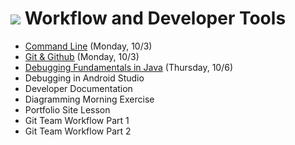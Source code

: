# ![](https://ga-dash.s3.amazonaws.com/production/assets/logo-9f88ae6c9c3871690e33280fcf557f33.png) Workflow and Developer Tools

- [Command Line](https://github.com/ga-adi-macaron/Course-Materials/tree/master/lessons/workflow-and-dev-tools/os-navigation-lesson) (Monday, 10/3)
- [Git & Github](https://github.com/ga-adi-macaron/Course-Materials/tree/master/lessons/workflow-and-dev-tools/git-github-lesson) (Monday, 10/3)
- [Debugging Fundamentals in Java](https://github.com/ga-adi-macaron/Course-Materials/tree/master/lessons/programming-fundamentals-in-java/debugging-fundamentals-in-java-lesson) (Thursday, 10/6)
- Debugging in Android Studio
- Developer Documentation
- Diagramming Morning Exercise
- Portfolio Site Lesson
- Git Team Workflow Part 1
- Git Team Workflow Part 2

